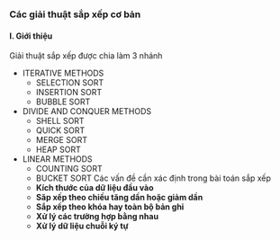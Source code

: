 ### **Các giải thuật sắp xếp cơ bản**
#### **I. Giới thiệu**
Giải thuật sắp xếp được chia làm 3 nhánh 
* ITERATIVE METHODS 
    * SELECTION SORT
    * INSERTION SORT
    * BUBBLE SORT
* DIVIDE AND CONQUER METHODS 
    * SHELL SORT
    * QUICK SORT
    * MERGE SORT
    * HEAP SORT
* LINEAR METHODS
    * COUNTING SORT
    * BUCKET SORT
Các vấn đề cần xác định trong bài toán sắp xếp
    * **Kích thước của dữ liệu đầu vào**
    * **Săp xếp theo chiều tăng dần hoặc giảm dần**
    * **Sắp xếp theo khóa hay toàn bộ bản ghi**
    * **Xử lý các trường hợp bằng nhau**
    * **Xử lý dữ liệu chuỗi ký tự**
